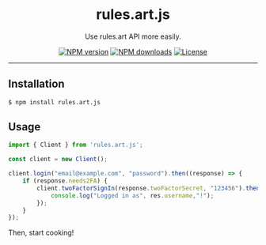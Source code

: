 <!-- Centered part -->
<div align="center">
  <h1>rules.art.js</h1>
  <p>Use rules.art API more easily.</p>
  <!-- Badges -->
  <p>
    <a href="https://www.npmjs.com/package/rules.art.js"><img src="https://img.shields.io/npm/v/rules.art.js.svg?style=flat-square" alt="NPM version" /></a>
    <a href="https://www.npmjs.com/package/rules.art.js"><img src="https://img.shields.io/npm/dm/rules.art.js.svg?style=flat-square" alt="NPM downloads" /></a>
    <a href="https://www.npmjs.com/package/rules.art.js"><img src="https://img.shields.io/npm/l/rules.art.js.svg?style=flat-square" alt="License" /></a>
  </p>
</div>

---

## Installation

```bash
$ npm install rules.art.js
```

## Usage

```ts
import { Client } from 'rules.art.js';

const client = new Client();

client.login("email@example.com", "password").then((response) => {
    if (response.needs2FA) {
        client.twoFactorSignIn(response.twoFactorSecret, "123456").then((res) => {
            console.log("Logged in as", res.username,"!");
        });
    }
});
```

Then, start cooking!
